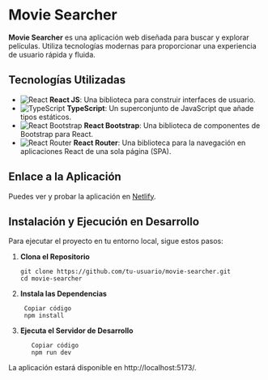 # Movie Searcher

**Movie Searcher** es una aplicación web diseñada para buscar y explorar películas. Utiliza tecnologías modernas para proporcionar una experiencia de usuario rápida y fluida.

## Tecnologías Utilizadas

- ![React](https://img.shields.io/badge/React-61DAFB?style=flat&logo=react&logoColor=white) **React JS**: Una biblioteca para construir interfaces de usuario.
- ![TypeScript](https://img.shields.io/badge/TypeScript-007ACC?style=flat&logo=typescript&logoColor=white) **TypeScript**: Un superconjunto de JavaScript que añade tipos estáticos.
- ![React Bootstrap](https://img.shields.io/badge/React%20Bootstrap-7952B3?style=flat&logo=bootstrap&logoColor=white) **React Bootstrap**: Una biblioteca de componentes de Bootstrap para React.
- ![React Router](https://img.shields.io/badge/React%20Router-CA4245?style=flat&logo=react-router&logoColor=white) **React Router**: Una biblioteca para la navegación en aplicaciones React de una sola página (SPA).

## Enlace a la Aplicación

Puedes ver y probar la aplicación en [Netlify](https://movie-app-pau.netlify.app/).

## Instalación y Ejecución en Desarrollo

Para ejecutar el proyecto en tu entorno local, sigue estos pasos:

1. **Clona el Repositorio**

   ```
   git clone https://github.com/tu-usuario/movie-searcher.git
   cd movie-searcher
   ```
   
2. **Instala las Dependencias**

   ```
    Copiar código
    npm install
   ```
3. **Ejecuta el Servidor de Desarrollo**

   ```
      Copiar código
      npm run dev
   ```
La aplicación estará disponible en http://localhost:5173/.
